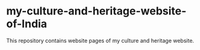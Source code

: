 # my-culture-and-heritage-website-of-India
This repository contains website pages of my culture and heritage website.
